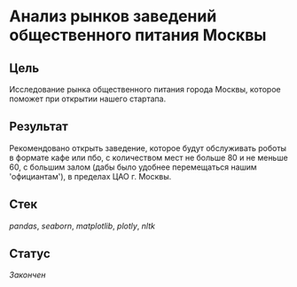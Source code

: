 # Анализ рынков заведений общественного питания Москвы

## Цель
Исследование рынка общественного питания города Москвы, которое поможет при открытии нашего стартапа.
## Результат
Рекомендовано открыть заведение, которое будут обслуживать роботы в формате кафе или пбо, с количеством мест не больше 80 и не меньше 60, с большим залом (дабы было удобнее перемещаться нашим 'официантам'), в пределах ЦАО г. Москвы.
## Стек
_pandas_, _seaborn_, _matplotlib_, _plotly_, _nltk_ 
## Статус
_Закончен_
